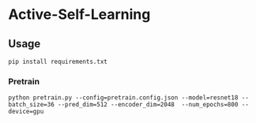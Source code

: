 # Active-Self-Learning

## Usage
```
pip install requirements.txt
```
### Pretrain 

```
python pretrain.py --config=pretrain.config.json --model=resnet18 --batch_size=36 --pred_dim=512 --encoder_dim=2048  --num_epochs=800 --device=gpu
```
